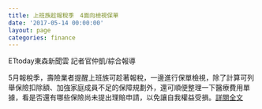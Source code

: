 ```yaml
---
title: 上班族趁報稅季　4面向檢視保單
date: '2017-05-14 00:00:00'
layout: page
categories: finance
---
```


ETtoday東森新聞雲  記者官仲凱/綜合報導
 
5月報稅季，壽險業者提醒上班族可趁著報稅，一邊進行保單檢視，除了計算可列舉保險扣除額、加強家庭成員不足的保障規劃外，還可順便整理一下醫療費用單據，看是否還有哪些保險尚未提出理賠申請，以免讓自我權益受損。[詳閱全文](http://www.ettoday.net/news/20170514/924128.htm)